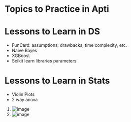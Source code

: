 # Topics to Practice in Apti

# Lessons to Learn in DS
- FunCard: assumptions, drawbacks, time complexity, etc.
- Naive Bayes
- XGBoost
- Scikit learn libraries parameters
# Lessons to Learn in Stats
- Violin Plots
- 2 way anova
1) ![image](https://github.com/user-attachments/assets/787bf63a-6af3-4f8d-a76d-7759bd35f6fa)
2) ![image](https://github.com/user-attachments/assets/d0f0c956-c529-43fe-b93d-cbfa2c4b5083)

